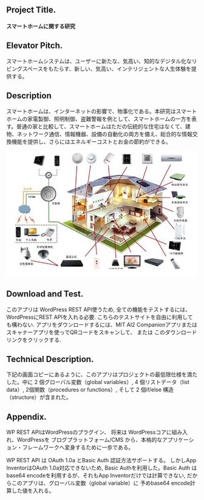 ## Project Title.

#### スマートホームに関する研究

## Elevator Pitch.
スマートホームシステムは、ユーザーに新たな、気高い、知的なデジタル化なリビングスペースをもたらす、新しい、気高い、インテリジェントな人生体験を提供する。
## Description

スマートホームは、インターネットの影響で、物事化である。本研究はスマートホームの家電製御、照明制御、盗難警報を例として、スマートホームの一方を表す。普通の家と比較して、スマートホームはただの伝統的な住宅はなくて、建物、ネットワーク通信、情報機器、設備の自動化の両方を備え、総合的な情報交換機能を提供し、さらにはエネルギーコストとお金の節約ができる。



![](./Picture/smarthome1.png)

## Download and Test.
このアプリは WordPress REST API使うため, 全ての機能をテストするには、WordPressにREST APIを入れる必要. こちらのテストサイトを自由に利用しても構わない. アプリをダウンロードするには、MIT AI2 Companionアプリまたはスキャナーアプリを使っでQRコードをスキャンして、 または このダウンロードリンクをクリックする.



## Technical Description.
下記の画面コピーにあるように、このアプリはプロジェクトの最低限仕様を満たした。中に 2 個グローバル変数（global variables）, 4 個リストデータ（list data）, 2個関数（procedures or functions）, そして 2 個if/else 構造（structure）が含まれた。


## Appendix.
WP REST APIはWordPressのプラグイン、 将来は WordPressコアに組み入れ、WordPressを ブログプラットフォーム/CMS から、本格的なアプリケーション・フレームワークへ変身するために一歩である。

WP REST API は OAuth 1.0a とBasic Auth 認証方法サポートする。 しかしApp InventorはOAuth 1.0a対応できないため, Basic Authを利用した。Basic Auth はbase64 encodeを利用するが、それもApp Inventorだけでは計算できない, だからこのアプリは、グローバル変数（global variable）に 予めbase64 encode計算した値を入れる。
